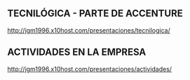 ## TECNILÓGICA - PARTE DE ACCENTURE

<http://jgm1996.x10host.com/presentaciones/tecnilogica/>

## ACTIVIDADES EN LA EMPRESA

<http://jgm1996.x10host.com/presentaciones/actividades/>
